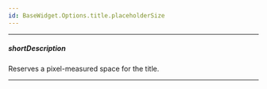 ```yaml
---
id: BaseWidget.Options.title.placeholderSize
---
```

---
##### shortDescription
Reserves a pixel-measured space for the title.

---

